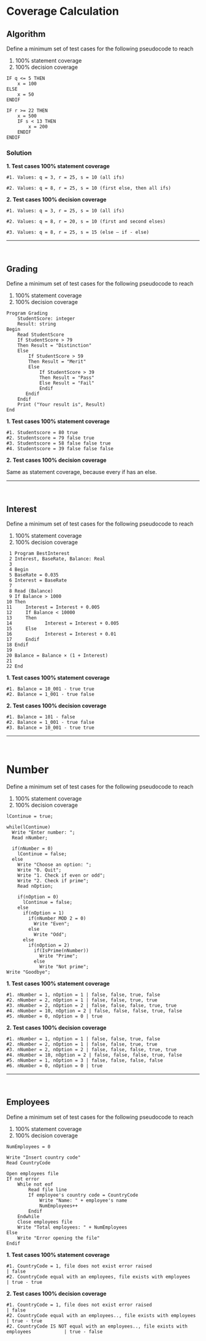 # Coverage Calculation

## Algorithm

Define a minimum set of test cases for the following pseudocode to reach

1. 100% statement coverage
2. 100% decision coverage

```text
IF q <= 5 THEN
    x = 100
ELSE
    x = 50
ENDIF

IF r >= 22 THEN
    x = 500
    IF s < 13 THEN
        x = 200
    ENDIF
ENDIF
```

### Solution

**1. Test cases 100% statement coverage**

```text
#1. Values: q = 3, r = 25, s = 10 (all ifs)

#2. Values: q = 8, r = 25, s = 10 (first else, then all ifs)
```

**2. Test cases 100% decision coverage**

```text
#1. Values: q = 3, r = 25, s = 10 (all ifs)

#2. Values: q = 8, r = 20, s = 10 (first and second elses)

#3. Values: q = 8, r = 25, s = 15 (else – if - else)
```

---

<br>

## Grading

Define a minimum set of test cases for the following pseudocode to reach

1. 100% statement coverage
2. 100% decision coverage

```text
Program Grading
    StudentScore: integer
    Result: string
Begin
    Read StudentScore
    If StudentScore > 79
    Then Result = "Distinction"
    Else
        If StudentScore > 59
        Then Result = "Merit"
        Else
            If StudentScore > 39
            Then Result = "Pass"
            Else Result = "Fail"
            Endif
       Endif
    Endif
    Print ("Your result is", Result)
End
```

**1. Test cases 100% statement coverage**

```text
#1. Studentscore = 80 true
#2. Studentscore = 79 false true
#3. Studentscore = 58 false false true
#4. Studentscore = 39 false false false
```

**2. Test cases 100% decision coverage**

Same as statement coverage, because every if has an else.

---

<br>

## Interest

Define a minimum set of test cases for the following pseudocode to reach

1. 100% statement coverage
1. 100% decision coverage

```text
 1 Program BestInterest
 2 Interest, BaseRate, Balance: Real
 3
 4 Begin
 5 BaseRate = 0.035
 6 Interest = BaseRate
 7
 8 Read (Balance)
 9 If Balance > 1000
10 Then
11     Interest = Interest + 0.005
12     If Balance < 10000
13     Then
14            Interest = Interest + 0.005
15     Else
16            Interest = Interest + 0.01
17     Endif
18 Endif
19
20 Balance = Balance × (1 + Interest)
21
22 End
```

**1. Test cases 100% statement coverage**

```text
#1. Balance = 10_001 - true true
#2. Balance = 1_001 - true false
```

**2. Test cases 100% decision coverage**

```text
#1. Balance = 101 - false
#2. Balance = 1_001 - true false
#3. Balance = 10_001 - true true
```

---

<br>

# Number

Define a minimum set of test cases for the following pseudocode to reach

1. 100% statement coverage
2. 100% decision coverage

```text
lContinue = true;

while(lContinue)
  Write "Enter number: ";
  Read nNumber;
  
  if(nNumber = 0) 
    lContinue = false;
  else 
    Write "Choose an option: ";
    Write "0. Quit";
    Write "1. Check if even or odd";
    Write "2. Check if prime";
    Read nOption;

    if(nOption = 0)
      lContinue = false;
    else
      if(nOption = 1)
        if(nNumber MOD 2 = 0)
          Write "Even";
        else
          Write "Odd";
      else
        if(nOption = 2)
          if(IsPrime(nNumber))
            Write "Prime";
          else
            Write "Not prime";
Write "Goodbye";
```

**1. Test cases 100% statement coverage**

```text
#1. nNumber = 1, nOption = 1 | false, false, true, false
#2. nNumber = 2, nOption = 1 | false, false, true, true
#3. nNumber = 2, nOption = 2 | false, false, false, true, true
#4. nNumber = 10, nOption = 2 | false, false, false, true, false
#5. nNumber = 0, nOption = 0 | true
```

**2. Test cases 100% decision coverage**

```text
#1. nNumber = 1, nOption = 1 | false, false, true, false
#2. nNumber = 2, nOption = 1 | false, false, true, true
#3. nNumber = 2, nOption = 2 | false, false, false, true, true
#4. nNumber = 10, nOption = 2 | false, false, false, true, false
#5. nNumber = 1, nOption = 3 | false, false, false, false
#6. nNumber = 0, nOption = 0 | true
```

---

<br>

## Employees

Define a minimum set of test cases for the following pseudocode to reach

1. 100% statement coverage
2. 100% decision coverage

```text
NumEmployees = 0

Write "Insert country code"
Read CountryCode

Open employees file
If not error
    While not eof
        Read file line
        If employee's country code = CountryCode
            Write "Name: " + employee's name
            NumEmployees++
        Endif
    Endwhile
    Close employees file
    Write "Total employees: " + NumEmployees
Else
    Write "Error opening the file"
Endif
```

**1. Test cases 100% statement coverage**

```text
#1. CountryCode = 1, file does not exist error raised                       | false
#2. CountryCode equal with an employees, file exists with employees         | true - true
```

**2. Test cases 100% decision coverage**

```text
#1. CountryCode = 1, file does not exist error raised                                   | false
#2. CountryCode equal with an employees.., file exists with employees                   | true - true
#2. CountryCode IS NOT equal with an employees.., file exists with employees            | true - false
```
